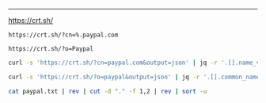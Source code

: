 ____

https://crt.sh/

```
https://crt.sh/?cn=%.paypal.com
```

```
https://crt.sh/?o=Paypal
```

```bash
curl -s 'https://crt.sh/?cn=paypal.com&output=json' | jq -r '.[].name_value' | sed 's/\*\.//g' | sort -u
```

```bash
curl -s 'https://crt.sh/?o=paypal&output=json' | jq -r '.[].common_name' | sed 's/\*\.//g' | sort -u > paypal.txt
```

```bash
cat paypal.txt | rev | cut -d "." -f 1,2 | rev | sort -u
```